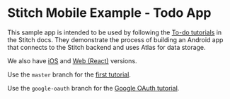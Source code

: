 # Stitch Mobile Example - Todo App

This sample app is intended to be used by following the
[To-do tutorials](https://docs.mongodb.com/stitch/tutorials/todo-overview/) in the
Stitch docs. They demonstrate the process of building an
Android app that connects to the Stitch backend and uses Atlas for data storage. 

We also have [iOS](https://github.com/mongodb-university/stitch-tutorial-todo-ios) 
and [Web (React)](https://github.com/mongodb-university/stitch-tutorial-todo-web) 
versions.

Use the `master` branch for the 
[first tutorial](https://docs.mongodb.com/stitch/tutorials/guides/todo-guide-1/).

Use the `google-oauth` branch for the 
[Google OAuth tutorial](https://docs.mongodb.com/stitch/tutorials/guides/todo-guide-google/).

